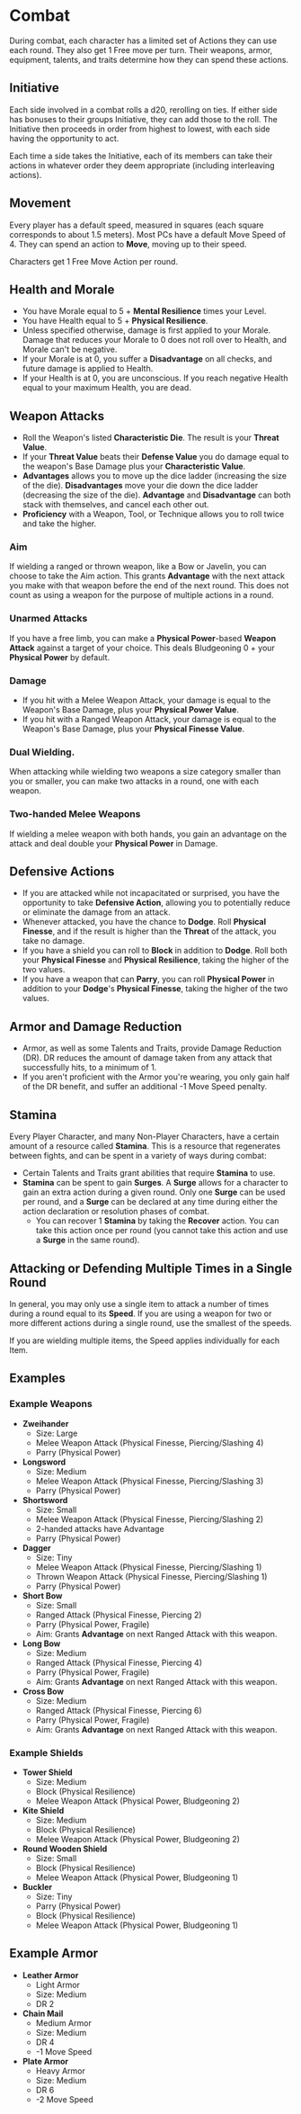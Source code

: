 # Combat

During combat, each character has a limited set of Actions they can use each round. They also get 1 Free move per turn. Their weapons, armor, equipment, talents, and traits determine how they can spend these actions.

## Initiative

Each side involved in a combat rolls a d20, rerolling on ties. If either side has bonuses to their groups Initiative, they can add those to the roll. The Initiative then proceeds in order from highest to lowest, with each side having the opportunity to act.

Each time a side takes the Initiative, each of its members can take their actions in whatever order they deem appropriate (including interleaving actions).

## Movement

Every player has a default speed, measured in squares (each square corresponds to about 1.5 meters). Most PCs have a default Move Speed of 4. They can spend an action to **Move**, moving up to their speed.

Characters get 1 Free Move Action per round.

## Health and Morale

* You have Morale equal to 5 + **Mental Resilience** times your Level.
* You have Health equal to 5 + **Physical Resilience**.
* Unless specified otherwise, damage is first applied to your Morale. Damage that reduces your Morale to 0 does not roll over to Health, and Morale can't be negative.
* If your Morale is at 0, you suffer a **Disadvantage** on all checks, and future damage is applied to Health.
* If your Health is at 0, you are unconscious. If you reach negative Health equal to your maximum Health, you are dead.


## Weapon Attacks

* Roll the Weapon's listed **Characteristic Die**. The result is your **Threat Value**.
* If your **Threat Value** beats their **Defense Value** you do damage equal to the weapon's Base Damage plus your **Characteristic Value**.
* **Advantages** allows you to move up the dice ladder (increasing the size of the die). **Disadvantages** move your die down the dice ladder (decreasing the size of the die). **Advantage** and **Disadvantage** can both stack with themselves, and cancel each other out.
* **Proficiency** with a Weapon, Tool, or Technique allows you to roll twice and take the higher.

### Aim

If wielding a ranged or thrown weapon, like a Bow or Javelin, you can choose to take the Aim action. This grants **Advantage** with the next attack you make with that weapon before the end of the next round. This does not count as using a weapon for the purpose of multiple actions in a round.

### Unarmed Attacks

If you have a free limb, you can make a **Physical Power**-based **Weapon Attack** against a target of your choice. This deals Bludgeoning 0 + your **Physical Power** by default.

### Damage

* If you hit with a Melee Weapon Attack, your damage is equal to the Weapon's Base Damage, plus your **Physical Power Value**.
* If you hit with a Ranged Weapon Attack, your damage is equal to the Weapon's Base Damage, plus your **Physical Finesse Value**.

### Dual Wielding.

When attacking while wielding two weapons a size category smaller than you or smaller, you can make two attacks in a round, one with each weapon.

### Two-handed Melee Weapons

If wielding a melee weapon with both hands, you gain an advantage on the attack and deal double your **Physical Power** in Damage.

## Defensive Actions

* If you are attacked while not incapacitated or surprised, you have the opportunity to take **Defensive Action**, allowing you to potentially reduce or eliminate the damage from an attack.
* Whenever attacked, you have the chance to **Dodge**. Roll **Physical Finesse**, and if the result is higher than the **Threat** of the attack, you take no damage.
* If you have a shield you can roll to **Block** in addition to **Dodge**. Roll both your **Physical Finesse** and **Physical Resilience**, taking the higher of the two values.
* If you have a weapon that can **Parry**, you can roll **Physical Power** in addition to your **Dodge**'s **Physical Finesse**, taking the higher of the two values.

## Armor and Damage Reduction

* Armor, as well as some Talents and Traits, provide Damage Reduction (DR). DR reduces the amount of damage taken from any attack that successfully hits, to a minimum of 1.
* If you aren't proficient with the Armor you're wearing, you only gain half of the DR benefit, and suffer an additional -1 Move Speed penalty.

## Stamina

Every Player Character, and many Non-Player Characters, have a certain amount of a resource called **Stamina**. This is a resource that regenerates between fights, and can be spent in a variety of ways during combat:

* Certain Talents and Traits grant abilities that require **Stamina** to use.
* **Stamina** can be spent to gain **Surges**. A **Surge** allows for a character to gain an extra action during a given round. Only one **Surge** can be used per round, and a **Surge** can be declared at any time during either the action declaration or resolution phases of combat.
	* You can recover 1 **Stamina** by taking the **Recover** action. You can take this action once per round (you cannot take this action and use a **Surge** in the same round).

## Attacking or Defending Multiple Times in a Single Round

In general, you may only use a single item to attack a number of times during a round equal to its **Speed**. If you are using a weapon for two or more different actions during a single round, use the smallest of the speeds.

If you are wielding multiple items, the Speed applies individually for each Item.

## Examples

### Example Weapons

* **Zweihander**
	* Size: Large
	* Melee Weapon Attack (Physical Finesse, Piercing/Slashing 4)
	* Parry (Physical Power)
* **Longsword**
	* Size: Medium
	* Melee Weapon Attack (Physical Finesse, Piercing/Slashing 3)
	* Parry (Physical Power)
* **Shortsword**
	* Size: Small
	* Melee Weapon Attack (Physical Finesse, Piercing/Slashing 2)
	* 2-handed attacks have Advantage
	* Parry (Physical Power)
* **Dagger**
	* Size: Tiny
	* Melee Weapon Attack (Physical Finesse, Piercing/Slashing 1)
	* Thrown Weapon Attack (Physical Finesse, Piercing/Slashing 1)
	* Parry (Physical Power)
* **Short Bow**
	* Size: Small
	* Ranged Attack (Physical Finesse, Piercing 2)
	* Parry (Physical Power, Fragile)
	* Aim: Grants **Advantage** on next Ranged Attack with this weapon.
* **Long Bow**
	* Size: Medium
	* Ranged Attack (Physical Finesse, Piercing 4)
	* Parry (Physical Power, Fragile)
	* Aim: Grants **Advantage** on next Ranged Attack with this weapon.
* **Cross Bow**
	* Size: Medium
	* Ranged Attack (Physical Finesse, Piercing 6)
	* Parry (Physical Power, Fragile)
	* Aim: Grants **Advantage** on next Ranged Attack with this weapon.

### Example Shields

* **Tower Shield**
	* Size: Medium
	* Block (Physical Resilience)
	* Melee Weapon Attack (Physical Power, Bludgeoning 2)
* **Kite Shield**
	* Size: Medium
	* Block (Physical Resilience)
	* Melee Weapon Attack (Physical Power, Bludgeoning 2)
* **Round Wooden Shield**
	* Size: Small
	* Block (Physical Resilience)
	* Melee Weapon Attack (Physical Power, Bludgeoning 1)
* **Buckler**
	* Size: Tiny
	* Parry (Physical Power)
	* Block (Physical Resilience)
	* Melee Weapon Attack (Physical Power, Bludgeoning 1)

## Example Armor

* **Leather Armor**
	* Light Armor
	* Size: Medium
	* DR 2
* **Chain Mail**
	* Medium Armor
	* Size: Medium
	* DR 4
	* -1 Move Speed
* **Plate Armor**
	* Heavy Armor
	* Size: Medium
	* DR 6
	* -2 Move Speed
